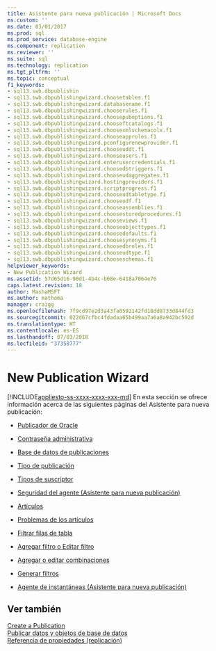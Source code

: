 ```yaml
---
title: Asistente para nueva publicación | Microsoft Docs
ms.custom: ''
ms.date: 03/01/2017
ms.prod: sql
ms.prod_service: database-engine
ms.component: replication
ms.reviewer: ''
ms.suite: sql
ms.technology: replication
ms.tgt_pltfrm: ''
ms.topic: conceptual
f1_keywords:
- sql13.swb.dbpublishin
- sql13.swb.dbpublishingwizard.choosetables.f1
- sql13.swb.dbpublishingwizard.databasename.f1
- sql13.swb.dbpublishingwizard.chooserules.f1
- sql13.swb.dbpublishingwizard.choosepuboptions.f1
- sql13.swb.dbpublishingwizard.chooseftcatalogs.f1
- sql13.swb.dbpublishingwizard.choosexmlschemacolx.f1
- sql13.swb.dbpublishingwizard.chooseapproles.f1
- sql13.swb.dbpublishingwizard.pconfigurenewprovider.f1
- sql13.swb.dbpublishingwizard.chooseuddt.f1
- sql13.swb.dbpublishingwizard.chooseusers.f1
- sql13.swb.dbpublishingwizard.enterusercredentials.f1
- sql13.swb.dbpublishingwizard.choosedbtriggers.f1
- sql13.swb.dbpublishingwizard.chooseudaggregates.f1
- sql13.swb.dbpublishingwizard.hostingproviders.f1
- sql13.swb.dbpublishingwizard.scriptprogress.f1
- sql13.swb.dbpublishingwizard.chooseudtabletype.f1
- sql13.swb.dbpublishingwizard.chooseudf.f1
- sql13.swb.dbpublishingwizard.chooseassemblies.f1
- sql13.swb.dbpublishingwizard.choosestoredprocedures.f1
- sql13.swb.dbpublishingwizard.chooseviews.f1
- sql13.swb.dbpublishingwizard.chooseobjecttypes.f1
- sql13.swb.dbpublishingwizard.choosedefaults.f1
- sql13.swb.dbpublishingwizard.choosesynonyms.f1
- sql13.swb.dbpublishingwizard.choosedbroles.f1
- sql13.swb.dbpublishingwizard.chooseudtype.f1
- sql13.swb.dbpublishingwizard.chooseschemas.f1
helpviewer_keywords:
- New Publication Wizard
ms.assetid: 57d65d16-90d1-4b4c-b68e-6418a7064e76
caps.latest.revision: 18
author: MashaMSFT
ms.author: mathoma
manager: craigg
ms.openlocfilehash: 7f9cd97e2d3a43fa0592142fd18dd8733d844fd3
ms.sourcegitcommit: 022d67cfbc4fdadaa65b499aa7a6a8a942bc502d
ms.translationtype: HT
ms.contentlocale: es-ES
ms.lasthandoff: 07/03/2018
ms.locfileid: "37358777"
---
```

# <a name="new-publication-wizard"></a>New Publication Wizard
[!INCLUDE[appliesto-ss-xxxx-xxxx-xxx-md](../../includes/appliesto-ss-xxxx-xxxx-xxx-md.md)]
  En esta sección se ofrece información acerca de las siguientes páginas del Asistente para nueva publicación:  
  
-   [Publicador de Oracle](../../relational-databases/replication/oracle-publisher.md)  
  
-   [Contraseña administrativa](../../relational-databases/replication/administrative-password.md)  
  
-   [Base de datos de publicaciones](../../relational-databases/replication/publication-database.md)  
  
-   [Tipo de publicación](../../relational-databases/replication/publication-type.md)  
  
-   [Tipos de suscriptor](../../relational-databases/replication/subscriber-types.md)  
  
-   [Seguridad del agente &#40;Asistente para nueva publicación&#41;](../../relational-databases/replication/agent-security-new-publication-wizard.md)  
  
-   [Artículos](../../relational-databases/replication/articles.md)  
  
-   [Problemas de los artículos](../../relational-databases/replication/article-issues.md)  
  
-   [Filtrar filas de tabla](../../relational-databases/replication/filter-table-rows.md)  
  
-   [Agregar filtro o Editar filtro](../../relational-databases/replication/add-or-edit-filter.md)  
  
-   [Agregar o editar combinaciones](../../relational-databases/replication/add-or-edit-join.md)  
  
-   [Generar filtros](../../relational-databases/replication/generate-filters.md)  
  
-   [Agente de instantáneas &#40;Asistente para nueva publicación&#41;](../../relational-databases/replication/snapshot-agent-new-publication-wizard.md)  
  
## <a name="see-also"></a>Ver también  
 [Create a Publication](../../relational-databases/replication/publish/create-a-publication.md)   
 [Publicar datos y objetos de base de datos](../../relational-databases/replication/publish/publish-data-and-database-objects.md)   
 [Referencia de propiedades &#40;replicación&#41;](../../relational-databases/replication/properties-reference-replication.md)  
  
  
